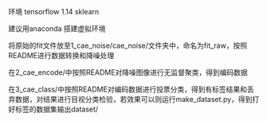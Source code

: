 环境
tensorflow 1.14
sklearn

建议用anaconda 搭建虚拟环境

将原始的fit文件放至1_cae_noise/cae_noise/文件夹中，命名为fit_raw，按照README进行数据转换和降噪处理

在2_cae_encode/中按照README对降噪图像进行无监督聚类，得到编码数据

在3_cae_class/中按照README对编码数据进行投票分类，得到有标签结果和丢弃数据，对结果进行目视分类检验，若效果可以则运行make_dataset.py，得到打好标签的数据集输出dataset/

